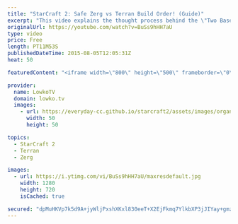 ```yaml
---
title: "StarCraft 2: Safe Zerg vs Terran Build Order! (Guide)"
excerpt: "This video explains the thought process behind the \"Two Base Mutalisk\" build order in StarCraft 2 for Zerg versus Terran.  Zerg versus Terran is a match-up that has been changing a lot over time. In the most recent couple of months the two base Mutalisk style is very common for Zerg players to execute"
originalUrl: https://youtube.com/watch?v=BuSs9hHH7aU
type: video
price: Free
length: PT11M53S
publishedDateTime: 2015-08-05T12:05:31Z
heat: 50

featuredContent: "<iframe width=\"800\" height=\"500\" frameborder=\"0\" src=\"https://www.youtube.com/embed/BuSs9hHH7aU\" allow=\"accelerometer; autoplay; encrypted-media; gyroscope; picture-in-picture\" allowfullscreen></iframe>"

provider:
  name: LowkoTV
  domain: lowko.tv
  images:
    - url: https://everyday-cc.github.io/starcraft2/assets/images/organizations/lowko.tv-50x50.jpg
      width: 50
      height: 50

topics:
  - StarCraft 2
  - Terran
  - Zerg

images:
  - url: https://i.ytimg.com/vi/BuSs9hHH7aU/maxresdefault.jpg
    width: 1280
    height: 720
    isCached: true

secured: "dpMuHKVp7k5d9A+jyWljPxshXKxl830eeT+X2EjFkmq7YlkbXP3jJIYay+gmzwwI1iGdLyiqopXATUECWbxHnvcF8dyr8hjLmXra6pOEsbgUhvWcUbMx99Ra4NXE2d6SQh0ZcXXLTBs0Ri61apAUF4Hfk87EtvS/qbBYP5jmEuAwNhHLyFEVn/x8WZn2loHDpAj3H3ojb/Ws1gex2rOO1yuv1FoL35Rz4Do+maj3ysup+dlsusyQOQIMK9qkleJEKjO52T9WolUTXdHCgoFeI2yTJW3u4o1z4tSum5C29I7NkQcgC/G/eKjCXQFfyzj4o6ntgb+F2X+VGWsoOuON3EqeWJf32CTiqnzNAl7LmAxTDcbd9gwQsOr0ukutXpu5EZK5nyFM0tMdqn7QK437zIAaomfw6zZIEAT5ltrwSp8=;NsxocBUS2dJScaQBxrmU8Q=="
---
```


